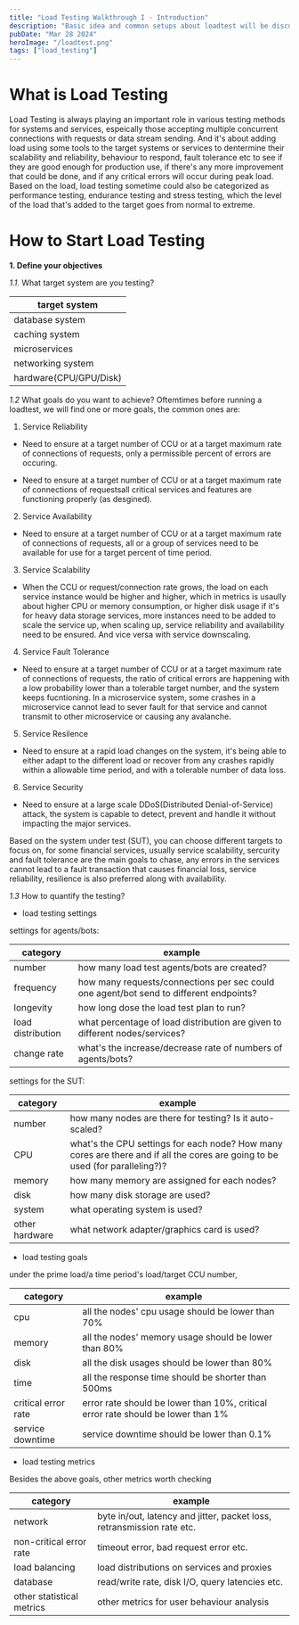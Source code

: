 ```yaml
---
title: "Load Testing Walkthrough I - Introduction"
description: "Basic idea and common setups about loadtest will be discussed in this post."
pubDate: "Mar 28 2024"
heroImage: "/loadtest.png"
tags: ["load_testing"]
---
```


# What is Load Testing
Load Testing is always playing an important role in various testing methods for systems and services, espeically those accepting multiple concurrent connections with requests or data stream sending. And it's about adding load using some tools to the target systems or services to dentermine their scalability and reliability, behaviour to respond, fault tolerance etc to see if they are good enough for production use, if there's any more improvement that could be done, and if any critical errors will occur during peak load. Based on the load, load testing sometime could also be categorized as performance testing, endurance testing and stress testing, which the level of the load that's added to the target goes from normal to extreme.

# How to Start Load Testing
**1. Define your objectives**

*1.1.* What target system are you testing?
 
|target system| 
|--------------|
|database system|
|caching system|
|microservices|
|networking system|
|hardware(CPU/GPU/Disk)|

*1.2* What goals do you want to achieve?
Oftemtimes before running a loadtest, we will find one or more goals, the common ones are:

1. Service Reliability

* Need to ensure at a target number of CCU or at a target maximum rate of connections of requests, only a permissible percent of errors are occuring.

* Need to ensure at a target number of CCU or at a target maximum rate of connections of requestsall critical services and features are functioning properly (as desgined).
 
2. Service Availability

* Need to ensure at a target number of CCU or at a target maximum rate of connections of requests, all or a group of services need to be available for use for a target percent of time period.

3. Service Scalability

* When the CCU or request/connection rate grows, the load on each service instance would be higher and higher, which in metrics is usaully about higher CPU or memory consumption, or higher disk usage if it's for heavy data storage services, more instances need to be added to scale the service up, when scaling up, service reliability and availability need to be ensured. And vice versa with service downscaling.

4. Service Fault Tolerance

* Need to ensure at a target number of CCU or at a target maximum rate of connections of requests, the ratio of critical errors are happening with a low probability lower than a tolerable target number, and the system keeps fucntioning. In a microservice system, some crashes in a microservice cannot lead to sever fault for that service and cannot transmit to other microservice or causing any avalanche.

5. Service Resilence

* Need to ensure at a rapid load changes on the system, it's being able to either adapt to the different load or recover from any crashes rapidly within a allowable time period, and with a tolerable number of data loss. 

6. Service Security

* Need to ensure at a large scale DDoS(Distributed Denial-of-Service) attack, the system is capable to detect, prevent and handle it without impacting the major services.

Based on the system under test (SUT), you can choose different targets to focus on, for some financial services, usually service scalability, sercurity and fault tolerance are the main goals to chase, any errors in the services cannot lead to a fault transaction that causes financial loss, service reliability, resilience is also preferred along with availability.
 
*1.3* How to quantify the testing?

* load testing settings

settings for agents/bots:

| category | example |
|-----------|---------|
|number| how many load test agents/bots are created? |
|frequency| how many requests/connections per sec could one agent/bot send to different endpoints?|
|longevity| how long dose the load test plan to run? |
|load distribution| what percentage of load distribution are given to different nodes/services? |
|change rate| what's the increase/decrease rate of numbers of agents/bots?|

settings for the SUT:

| category | example |
|-----------|---------|
|number| how many nodes are there for testing? Is it auto-scaled? |
|CPU | what's the CPU settings for each node? How many cores are there and if all the cores are going to be used (for paralleling?)? |
|memory | how many memory are assigned for each nodes? |
|disk| how many disk storage are used? |
|system| what operating system is used? |
|other hardware|what network adapter/graphics card is used?|

* load testing goals

under the prime load/a time period's load/target CCU number,

| category | example |
|-----------|---------|
|cpu| all the nodes' cpu usage should be lower than 70% |
|memory| all the nodes' memory usage should be lower than 80%|
|disk| all the disk usages should be lower than 80%|
|time| all the response time should be shorter than 500ms|
|critical error rate| error rate should be lower than 10%, critical error rate should be lower than 1% |
| service downtime | service downtime should be lower than 0.1% |

* load testing metrics

Besides the above goals, other metrics worth checking

|category|example|
|-----------|---------|
|network|byte in/out, latency and jitter, packet loss, retransmission rate etc.|
|non-critical error rate|timeout error, bad request error etc.|
|load balancing | load distributions on services and proxies |
|database | read/write rate, disk I/O, query latencies etc.|
|other statistical metrics | other metrics for user behaviour analysis |
